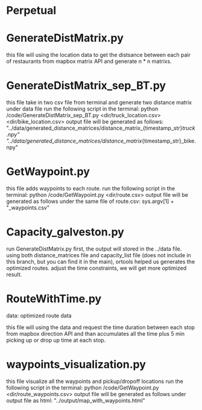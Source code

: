 # Perpetual

# GenerateDistMatrix.py 
  this file will using the location data to get the distsance between each pair of restaurants from mapbox matrix API and generate 
  n * n matrixs.

# GenerateDistMatrix_sep_BT.py 
  this file take in two csv file from terminal and generate two distance matrix under data file
  run the following script in the terminal:
    python /code/GenerateDistMatrix_sep_BT.py <dir/truck_location.csv> <dir/bike_location.csv>
  output file will be generated as follows:
    "../data/generated_distance_matrices/distance_matrix_{timestamp_str}_truck.npy"
    "../data/generated_distance_matrices/distance_matrix_{timestamp_str}_bike.npy"

# GetWaypoint.py
  this file adds waypoints to each route.
  run the following script in the terminal:
    python /code/GetWaypoint.py <dir/route.csv> 
  output file will be generated as follows under the same file of route.csv:
    sys.argv[1] + "_waypoints.csv"

# Capacity_galveston.py
  run GenerateDistMatrix.py first, the output will stored in the ../data file.
  using both distance_matrices file and capacity_list file (does not include in this branch, but you can find it in the main),
  ortools helped us generates the optimized routes.
  adjust the time constraints, we will get more optimized result.

# RouteWithTime.py
  data: optimized route data
  
  this file will using the data and request the time duration between each stop from mapbox direction API and than accumulates all 
  the time plus 5 min picking up or drop up time at each stop.

# waypoints_visualization.py
  this file visualize all the waypoints and pickup/dropoff locations
  run the following script in the terminal:
    python /code/GetWaypoint.py <dir/route_waypoints.csv> 
  output file will be generated as follows under output file as html:
    "../output/map_with_waypoints.html" 
